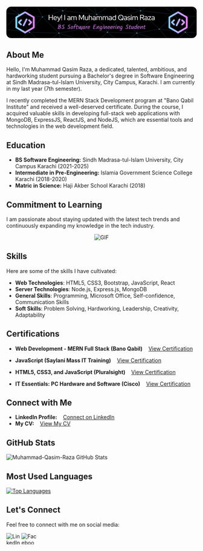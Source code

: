 <p align="center">
  <img src="./qasim-header-image.png" alt="Header">
</p>

## About Me

Hello, I'm Muhammad Qasim Raza, a dedicated, talented, ambitious, and hardworking student pursuing a Bachelor's degree in Software Engineering at Sindh Madrasa-tul-Islam University, City Campus, Karachi. I am currently in my last year (7th semester).

I recently completed the MERN Stack Development program at "Bano Qabil Institute" and received a well-deserved certificate. During the course, I acquired valuable skills in developing full-stack web applications with MongoDB, ExpressJS, ReactJS, and NodeJS, which are essential tools and technologies in the web development field.

## Education

- **BS Software Engineering:** Sindh Madrasa-tul-Islam University, City Campus Karachi (2021-2025)
- **Intermediate in Pre-Engineering:** Islamia Government Science College Karachi (2018-2020)
- **Matric in Science:** Haji Akber School Karachi (2018)

## Commitment to Learning

I am passionate about staying updated with the latest tech trends and continuously expanding my knowledge in the tech industry.

<p align="center">
  <img src="https://user-images.githubusercontent.com/74038190/229223263-cf2e4b07-2615-4f87-9c38-e37600f8381a.gif" alt="GIF" width="500">
</p>

## Skills

Here are some of the skills I have cultivated:

- **Web Technologies**: HTML5, CSS3, Bootstrap, JavaScript, React
- **Server Technologies**: Node.js, Express.js, MongoDB
- **General Skills**: Programming, Microsoft Office, Self-confidence, Communication Skills
- **Soft Skills**: Problem Solving, Hardworking, Leadership, Creativity, Adaptability

## Certifications

- **Web Development - MERN Full Stack (Bano Qabil)** &nbsp;&nbsp; [View Certification](https://drive.google.com/file/d/16WewQ9BGezo_tNb9Wc9btBy_OPCrlGMn/view)

- **JavaScript (Saylani Mass IT Training)** &nbsp;&nbsp; [View Certification](https://drive.google.com/file/d/16UKaq6ZXje9Ui-l9jpxokqtwBJoUvU5c/view)

- **HTML5, CSS3, and JavaScript (Pluralsight)** &nbsp;&nbsp; [View Certification](https://drive.google.com/file/d/1-gmBLySEH5yek5VNnF-_TUn7OZZFUXlV/view)

- **IT Essentials: PC Hardware and Software (Cisco)** &nbsp;&nbsp; [View Certification](https://drive.google.com/file/d/1bt4kclOiQGpO8KICAcPL4V1hRvXB6LVt/view)

## Connect with Me

- **LinkedIn Profile:** &nbsp;&nbsp; [Connect on LinkedIn](https://www.linkedin.com/in/muhammad-qasim-raza-se/)
- **My CV:** &nbsp;&nbsp; [View My CV](https://drive.google.com/file/d/1cY02NQHotodo8zXWi8Bn8f25chk86cr5/view?usp=drivesdk)

## GitHub Stats

![Muhammad-Qasim-Raza GitHub Stats](https://github-readme-stats.vercel.app/api?username=Muhammad-Qasim-Raza&show_icons=true&theme=algolia&count_private=true)

## Most Used Languages

[![Top Languages](https://github-readme-stats.vercel.app/api/top-langs/?username=Muhammad-Qasim-Raza&layout=compact&theme=github_dark)](https://github.com/anuraghazra/github-readme-stats)

## Let's Connect

Feel free to connect with me on social media:

[<img align="left" alt="LinkedIn" src="https://raw.githubusercontent.com/rahuldkjain/github-profile-readme-generator/master/src/images/icons/Social/linked-in-alt.svg" height="30" width="40" />](https://www.linkedin.com/in/muhammad-qasim-raza-se/)
[<img align="left" alt="Facebook" src="https://raw.githubusercontent.com/rahuldkjain/github-profile-readme-generator/master/src/images/icons/Social/facebook.svg" height="30" width="40" />](https://www.facebook.com/profile.php?id=100028797244316)
